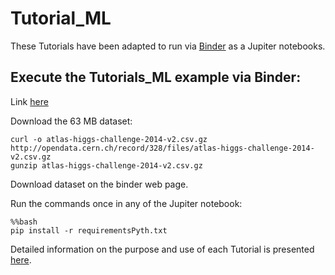 # Tutorial_ML

These Tutorials have been adapted to run via [Binder](https://mybinder.readthedocs.io/en/latest/) as a Jupiter notebooks.

## Execute the Tutorials_ML example via Binder:

Link [here](https://mybinder.org/v2/gh/OlesyaTSU14/Tutorial_ML_Binder/master)

Download the 63 MB dataset: 

    curl -o atlas-higgs-challenge-2014-v2.csv.gz  
    http://opendata.cern.ch/record/328/files/atlas-higgs-challenge-2014-v2.csv.gz  
    gunzip atlas-higgs-challenge-2014-v2.csv.gz 
    
Download dataset on the binder web page.

Run the commands once in any of the Jupiter notebook:

    %%bash
    pip install -r requirementsPyth.txt
    
Detailed information on the purpose and use of each Tutorial is presented [here](https://gitlab.cern.ch/okuchins/Tutorials_ML/tree/master). 

